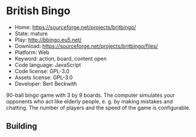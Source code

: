 # British Bingo

- Home: https://sourceforge.net/projects/britbingo/
- State: mature
- Play: http://bbingo.eu5.net/
- Download: https://sourceforge.net/projects/britbingo/files/
- Platform: Web
- Keyword: action, board, content open
- Code language: JavaScript
- Code license: GPL-3.0
- Assets license: GPL-3.0
- Developer: Bert Beckwith

90-ball bingo game with 3 by 9 boards.
The computer simulates your opponents who act like elderly people, e. g. by making mistakes and chatting. The number of players and the speed of the game is configurable.

## Building
